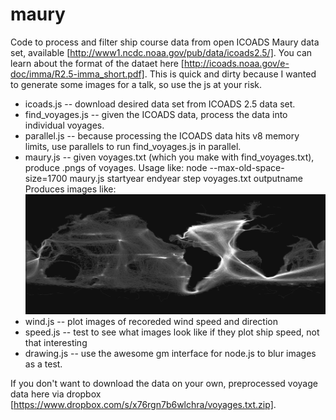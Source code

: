maury
=====

Code to process and filter ship course data from open ICOADS Maury data set, available [http://www1.ncdc.noaa.gov/pub/data/icoads2.5/]. You can learn about the format of the dataet here [http://icoads.noaa.gov/e-doc/imma/R2.5-imma_short.pdf]. This is quick and dirty because I wanted to generate some images for a talk, so use the js at your risk.
* icoads.js -- download desired data set from ICOADS 2.5 data set.
* find_voyages.js -- given the ICOADS data, process the data into individual voyages.
* parallel.js -- because processing the ICOADS data hits v8 memory limits, use parallels to run find_voyages.js in parallel.
* maury.js -- given voyages.txt (which you make with find_voyages.txt), produce .pngs of voyages. Usage like:
  node --max-old-space-size=1700 maury.js startyear endyear step voyages.txt outputname
  Produces images like:
  ![Maury voyage data 1660-1853](maury-example.png "Maury voyage data 1660-1853")
* wind.js -- plot images of recoreded wind speed and direction
* speed.js -- test to see what images look like if they plot ship speed, not that interesting
* drawing.js -- use the awesome gm interface for node.js to blur images as a test.

If you don't want to download the data on your own, preprocessed voyage data here via dropbox [https://www.dropbox.com/s/x76rgn7b6wlchra/voyages.txt.zip]. 
